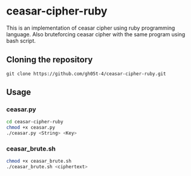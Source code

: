 # ceasar-cipher-ruby

This is an implementation of ceasar cipher using ruby programming language. Also bruteforcing ceasar cipher with the same program using bash script.

## Cloning the repository

`git clone https://github.com/gh05t-4/ceasar-cipher-ruby.git`

## Usage

### ceasar.py
```bash
cd ceasar-cipher-ruby
chmod +x ceasar.py
./ceasar.py <String> <Key> 
```

### ceasar_brute.sh
```bash
chmod +x ceasar_brute.sh
./ceasar_brute.sh <ciphertext>
```
